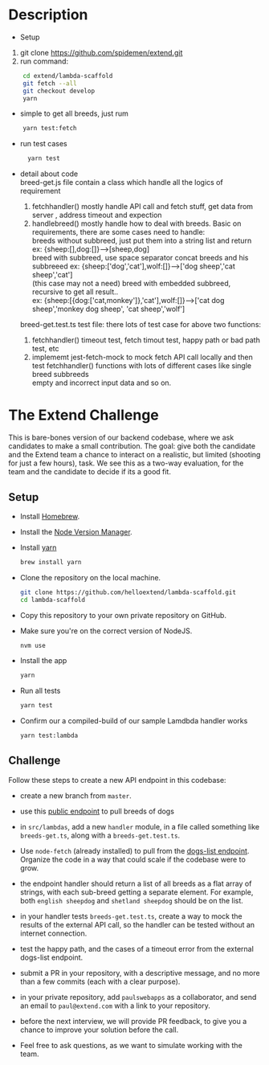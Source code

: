 #  Description 
- Setup    
1.  git clone https://github.com/spidemen/extend.git   
2.  run command: 
```bash  
    cd extend/lambda-scaffold    
    git fetch --all      
    git checkout develop   
    yarn   
  ```   
- simple to get all breeds, just rum    
```bash
    yarn test:fetch    
  ``` 
- run test cases    
  ```bash   
    yarn test   
    ``` 
- detail about code  
  breed-get.js  file contain a class which handle  all the logics of requirement    
  1. fetchhandler() mostly  handle  API call and fetch stuff, get data from server , address timeout and expection   
  2. handlebreed()  mostly  handle  how to deal with breeds. Basic on requirements, there are some cases need to handle:    
    breeds without subbreed, just put them into a string list and return  ex: {sheep:[],dog:[]}-->[sheep,dog]       
    breed with subbreed, use space separator  concat breeds and his subbreeed  ex: {sheep:['dog','cat'],wolf:[]}-->['dog sheep','cat sheep','cat']      
  (this case may not a need)  breed with embedded subbreed, recursive to get all result..     
   ex: {sheep:[{dog:['cat,monkey']},'cat'],wolf:[]}-->['cat dog sheep','monkey dog sheep',  'cat sheep','wolf']      


  breed-get.test.ts     test file: there lots of test case for above two functions:   
   1.  fetchhandler()  timeout test, fetch timout test, happy path or bad path test, etc   
   2.  implememt jest-fetch-mock to mock fetch API call locally and then test  fetchhandler()  functions with lots of different cases  like  single breed   subbreeds  
    empty and incorrect input data and so on.   
    
# The Extend Challenge

This is bare-bones version of our backend codebase, where we ask candidates to make a small contribution. The goal: give both the candidate and the Extend team a chance to interact on a realistic, but limited (shooting for just a few hours), task. We see this as a two-way evaluation, for the team and the candidate to decide if its a good fit.

## Setup

- Install [Homebrew](https://brew.sh/).

- Install the [Node Version Manager](https://github.com/creationix/nvm).

- Install [yarn](https://www.npmjs.com/package/yarn)

  ```bash
  brew install yarn
  ```

- Clone the repository on the local machine.

  ```bash
  git clone https://github.com/helloextend/lambda-scaffold.git
  cd lambda-scaffold
  ```

- Copy this repository to your own private repository on GitHub.

- Make sure you're on the correct version of NodeJS.

  ```bash
  nvm use
  ```

- Install the app

  ```bash
  yarn
  ```

- Run all tests

  ```bash
  yarn test
  ```

- Confirm our a compiled-build of our sample Lamdbda handler works

  ```bash
  yarn test:lambda
  ```

## Challenge

Follow these steps to create a new API endpoint in this codebase:

- create a new branch from `master`.

- use this [public endpoint](https://dog.ceo/api/breeds/list/all) to pull breeds of dogs

- in `src/lambdas`, add a new `handler` module, in a file called something like `breeds-get.ts`, along with a `breeds-get.test.ts`.

- Use `node-fetch` (already installed) to pull from the [dogs-list endpoint](https://dog.ceo/api/breeds/list/all). Organize the code in a way that could scale if the codebase were to grow.

- the endpoint handler should return a list of all breeds as a flat array of strings, with each sub-breed getting a separate element. For example, both `english sheepdog` and `shetland sheepdog` should be on the list.

- in your handler tests `breeds-get.test.ts`, create a way to mock the results of the external API call, so the handler can be tested without an internet connection.

- test the happy path, and the cases of a timeout error from the external dogs-list endpoint.

- submit a PR in your repository, with a descriptive message, and no more than a few commits (each with a clear purpose).

- in your private repository, add `paulswebapps` as a collaborator, and send an email to `paul@extend.com` with a link to your repository.

- before the next interview, we will provide PR feedback, to give you a chance to improve your solution before the call.

- Feel free to ask questions, as we want to simulate working with the team.
